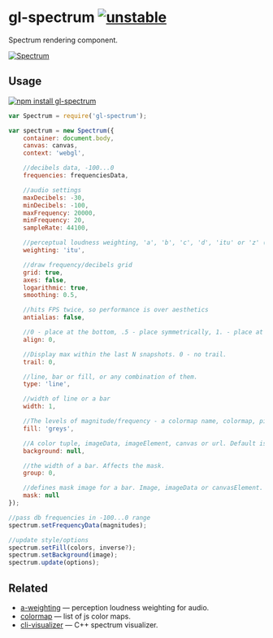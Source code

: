 # gl-spectrum [![unstable](http://badges.github.io/stability-badges/dist/unstable.svg)](http://github.com/badges/stability-badges)

Spectrum rendering component.

[![Spectrum](https://raw.githubusercontent.com/audio-lab/gl-spectrum/gh-pages/preview.png "Spectrum")](http://audio-lab.github.io/gl-spectrum/)


## Usage

[![npm install gl-spectrum](https://nodei.co/npm/gl-spectrum.png?mini=true)](https://npmjs.org/package/gl-spectrum/)

```js
var Spectrum = require('gl-spectrum');

var spectrum = new Spectrum({
	container: document.body,
	canvas: canvas,
	context: 'webgl',

	//decibels data, -100...0
	frequencies: frequenciesData,

	//audio settings
	maxDecibels: -30,
	minDecibels: -100,
	maxFrequency: 20000,
	minFrequency: 20,
	sampleRate: 44100,

	//perceptual loudness weighting, 'a', 'b', 'c', 'd', 'itu' or 'z' (see a-weighting)
	weighting: 'itu',

	//draw frequency/decibels grid
	grid: true,
	axes: false,
	logarithmic: true,
	smoothing: 0.5,

	//hits FPS twice, so performance is over aesthetics
	antialias: false,

	//0 - place at the bottom, .5 - place symmetrically, 1. - place at the top
	align: 0,

	//Display max within the last N snapshots. 0 - no trail.
	trail: 0,

	//line, bar or fill, or any combination of them.
	type: 'line',

	//width of line or a bar
	width: 1,

	//The levels of magnitude/frequency - a colormap name, colormap, pixels array, imageData, imageElement or canvas. Null disables fill.
	fill: 'greys',

	//A color tuple, imageData, imageElement, canvas or url. Default is 0-level of the fill
	background: null,

	//the width of a bar. Affects the mask.
	group: 0,

	//defines mask image for a bar. Image, imageData or canvasElement.
	mask: null
});

//pass db frequencies in -100...0 range
spectrum.setFrequencyData(magnitudes);

//update style/options
spectrum.setFill(colors, inverse?);
spectrum.setBackground(image);
spectrum.update(options);
```

## Related

* [a-weighting](https://github.com/audio-lab/a-weighting) — perception loudness weighting for audio.
* [colormap](https://github.com/bpostlethwaite/colormap) — list of js color maps.
* [cli-visualizer](https://github.com/dpayne/cli-visualizer) — C++ spectrum visualizer.